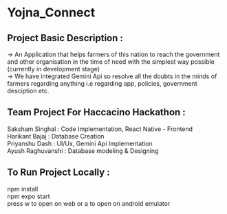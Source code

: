 # Yojna_Connect

<h2>Project Basic Description :</h2>
-> An Application that helps farmers of this nation to reach the government and other organisation in the time of need with the simplest way possible (currently in development stage)
<br>
-> We have integrated Gemini Api so resolve all the doubts in the minds of farmers regarding anything i.e regarding app, policies, government desciption etc. 

<h2>Team Project For Haccacino Hackathon : </h2>
Saksham Singhal : Code Implementation, React Native - Frontend 
<br>
Harikant Bajaj : Database Creation
<br>
Priyanshu Dash : UI/Ux, Gemini Api Implementation
<br>
Ayush Raghuvanshi : Database modeling & Designing 


<h2>To Run Project Locally :</h2>
npm install
<br>
npm expo start
<br>
press w to open on web
or a to open on android emulator
